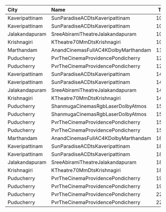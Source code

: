 | City           | Name                                |  Time | Type       | Price | Capacity | Booked |
| :------------- | :---------------------------------- | ----: | :--------- | ----: | -------: | -----: |
| Kaveripattinam | SunParadiseACDtsKaveripattinam      | 10:30 | Box        |   70₹ |       50 |      0 |
| Kaveripattinam | SunParadiseACDtsKaveripattinam      | 10:30 | Firstclass |   70₹ |       92 |      0 |
| Jalakandapuram | SreeAbiramiTheatreJalakandapuram    | 10:30 | Balcony    |   70₹ |       40 |      0 |
| Krishnagiri    | KTheatre70MmDtsKrishnagiri          | 10:30 | Firstclass |   70₹ |       98 |      0 |
| Marthandam     | AnandCinemasFullAC4KDolbyMarthandam | 11:00 | FirstClass |  110₹ |      396 |    211 |
| Puducherry     | PvrTheCinemaProvidencePondicherry   | 12:50 | Elite      |  150₹ |      130 |     81 |
| Puducherry     | PvrTheCinemaProvidencePondicherry   | 12:50 | Premium    |  110₹ |       75 |     20 |
| Kaveripattinam | SunParadiseACDtsKaveripattinam      | 14:00 | Box        |   70₹ |       50 |      0 |
| Kaveripattinam | SunParadiseACDtsKaveripattinam      | 14:00 | Firstclass |   70₹ |       92 |      0 |
| Jalakandapuram | SreeAbiramiTheatreJalakandapuram    | 14:00 | Balcony    |   70₹ |       40 |      0 |
| Krishnagiri    | KTheatre70MmDtsKrishnagiri          | 14:00 | Firstclass |   70₹ |       98 |      0 |
| Puducherry     | ShanmugaCinemasRgbLaserDolbyAtmos   | 15:10 | Platinum   |  100₹ |      110 |     60 |
| Puducherry     | ShanmugaCinemasRgbLaserDolbyAtmos   | 15:10 | Gold       |   75₹ |       22 |     11 |
| Puducherry     | PvrTheCinemaProvidencePondicherry   | 15:45 | Elite      |  150₹ |      260 |    255 |
| Puducherry     | PvrTheCinemaProvidencePondicherry   | 15:45 | Premium    |  110₹ |      150 |    149 |
| Marthandam     | AnandCinemasFullAC4KDolbyMarthandam | 16:30 | FirstClass |  110₹ |      396 |    211 |
| Kaveripattinam | SunParadiseACDtsKaveripattinam      | 18:00 | Box        |   70₹ |       50 |      0 |
| Kaveripattinam | SunParadiseACDtsKaveripattinam      | 18:00 | Firstclass |   70₹ |       92 |      0 |
| Jalakandapuram | SreeAbiramiTheatreJalakandapuram    | 18:00 | Balcony    |   70₹ |       40 |      0 |
| Krishnagiri    | KTheatre70MmDtsKrishnagiri          | 18:00 | Firstclass |   70₹ |       98 |      0 |
| Puducherry     | PvrTheCinemaProvidencePondicherry   | 19:20 | Elite      |  150₹ |      260 |    187 |
| Puducherry     | PvrTheCinemaProvidencePondicherry   | 19:20 | Premium    |  110₹ |      150 |     75 |
| Puducherry     | PvrTheCinemaProvidencePondicherry   | 22:30 | Elite      |  150₹ |      130 |     81 |
| Puducherry     | PvrTheCinemaProvidencePondicherry   | 22:30 | Premium    |  110₹ |       75 |     14 |
